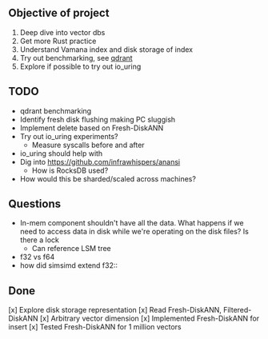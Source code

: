 ## Objective of project

1. Deep dive into vector dbs
2. Get more Rust practice
3. Understand Vamana index and disk storage of index
4. Try out benchmarking, see [qdrant](https://qdrant.tech/benchmarks/)
5. Explore if possible to try out io_uring

## TODO

- qdrant benchmarking
- Identify fresh disk flushing making PC sluggish
- Implement delete based on Fresh-DiskANN
- Try out io_uring experiments?
  - Measure syscalls before and after
- io_uring should help with
- Dig into <https://github.com/infrawhispers/anansi>
  - How is RocksDB used?
- How would this be sharded/scaled across machines?

## Questions

- In-mem component shouldn't have all the data. What happens if we need to access data in disk while we're operating on the disk files? Is there a lock
  - Can reference LSM tree
- f32 vs f64
- how did simsimd extend f32::

## Done

[x] Explore disk storage representation
[x] Read Fresh-DiskANN, Filtered-DiskANN
[x] Arbitrary vector dimension
[x] Implemented Fresh-DiskANN for insert
[x] Tested Fresh-DiskANN for 1 million vectors
